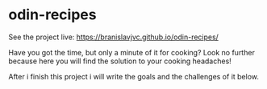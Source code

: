 # odin-recipes

See the project live: https://branislavjvc.github.io/odin-recipes/

Have you got the time, but only a minute of it for cooking? Look no further because here you will find the solution to your cooking headaches!

After i finish this project i will write the goals and the challenges of it below.
